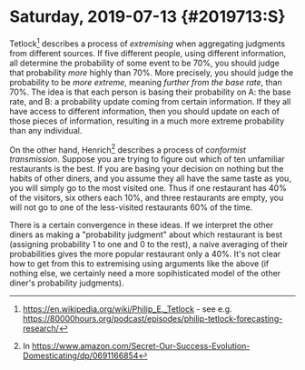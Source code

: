 Saturday, 2019-07-13 {#2019713:S}
====================

Tetlock[^1] describes a process of *extremising* when aggregating
judgments from different sources. If five different people, using
different information, all determine the probability of some event to be
70%, you should judge that probability *more* highly than 70%. More
precisely, you should judge the probability to be *more extreme*,
meaning *further from the base rate*, than 70%. The idea is that each
person is basing their probability on A: the base rate, and B: a
probability update coming from certain information. If they all have
access to different information, then you should update on each of those
pieces of information, resulting in a much more extreme probability than
any individual.

On the other hand, Henrich[^2] describes a process of *conformist
transmission*. Suppose you are trying to figure out which of ten
unfamiliar restaurants is the best. If you are basing your decision on
nothing but the habits of other diners, and you assume they all have the
same taste as you, you will simply go to the most visited one. Thus if
one restaurant has 40% of the visitors, six others each 10%, and three
restaurants are empty, you will not go to one of the less-visited
restaurants 60% of the time.

There is a certain convergence in these ideas. If we interpret the other
diners as making a "probability judgment" about which restaurant is best
(assigning probability $1$ to one and $0$ to the rest), a naive
averaging of their probabilities gives the more popular restaurant only
a 40%. It's not clear how to get from this to extremising using
arguments like the above (if nothing else, we certainly need a more
sopihisticated model of the other diner's probability judgments).

[^1]: <https://en.wikipedia.org/wiki/Philip_E._Tetlock> - see e.g.
    <https://80000hours.org/podcast/episodes/philip-tetlock-forecasting-research/>

[^2]: In
    <https://www.amazon.com/Secret-Our-Success-Evolution-Domesticating/dp/0691166854>

